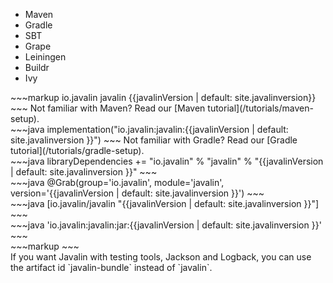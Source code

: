 <div class="multitab-code dependencies" data-tab="1">
<ul>
    <li data-tab="1">Maven</li>
    <li data-tab="2">Gradle</li>
    <li data-tab="3">SBT</li>
    <li data-tab="4">Grape</li>
    <li data-tab="5">Leiningen</li>
    <li data-tab="6">Buildr</li>
    <li data-tab="7">Ivy</li>
</ul>

<div data-tab="1" markdown="1">
~~~markup
<dependency>
    <groupId>io.javalin</groupId>
    <artifactId>javalin</artifactId>
    <version>{{javalinVersion | default: site.javalinversion}}</version>
</dependency>
~~~
Not familiar with Maven? Read our [Maven tutorial](/tutorials/maven-setup).
</div>

<div data-tab="2" markdown="1">
~~~java
implementation("io.javalin:javalin:{{javalinVersion | default: site.javalinversion }}")
~~~
Not familiar with Gradle? Read our [Gradle tutorial](/tutorials/gradle-setup).
</div>

<div data-tab="3" markdown="1">
~~~java
libraryDependencies += "io.javalin" % "javalin" % "{{javalinVersion | default: site.javalinversion }}"
~~~
</div>

<div data-tab="4" markdown="1">
~~~java
@Grab(group='io.javalin', module='javalin', version='{{javalinVersion | default: site.javalinversion }}')
~~~
</div>

<div data-tab="5" markdown="1">
~~~java
[io.javalin/javalin "{{javalinVersion | default: site.javalinversion }}"]
~~~
</div>

<div data-tab="6" markdown="1">
~~~java
'io.javalin:javalin:jar:{{javalinVersion | default: site.javalinversion }}'
~~~
</div>

<div data-tab="7" markdown="1">
~~~markup
<dependency org="io.javalin" name="javalin" rev="{{javalinVersion | default: site.javalinversion }}" />
~~~
</div>
</div>

<div markdown="1" class="bundle-hint">
If you want Javalin with testing tools, Jackson and Logback,
you can use the artifact id `javalin-bundle` instead of `javalin`.
</div>
<style>
.bundle-hint p {
    margin-top: 8px;
    font-size: 14px;
}
</style>

